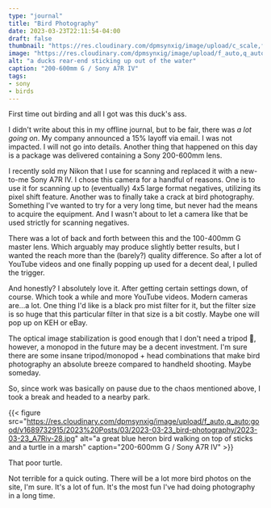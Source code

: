 ```yaml
---
type: "journal"
title: "Bird Photography"
date: 2023-03-23T22:11:54-04:00
draft: false
thumbnail: "https://res.cloudinary.com/dpmsynxig/image/upload/c_scale,f_auto,q_auto:good,w_740/v1689732915/2023%20Posts/03/2023-03-23_bird-photography/2023-03-23_A7Riv-14.jpg"
image: "https://res.cloudinary.com/dpmsynxig/image/upload/f_auto,q_auto:good/v1689732915/2023%20Posts/03/2023-03-23_bird-photography/2023-03-23_A7Riv-14.jpg"
alt: "a ducks rear-end sticking up out of the water"
caption: "200-600mm G / Sony A7R IV"
tags:
- sony
- birds
---
```


First time out birding and all I got was this duck's ass.

I didn't write about this in my offline journal, but to be fair, there was _a lot going on_. My company announced a 15% layoff via email. I was not impacted. I will not go into details. Another thing that happened on this day is a package was delivered containing a Sony 200-600mm lens. 

I recently sold my Nikon that I use for scanning and replaced it with a new-to-me Sony A7R IV. I chose this camera for a handful of reasons. One is to use it for scanning up to (eventually) 4x5 large format negatives, utilizing its pixel shift feature. Another was to finally take a crack at bird photography. Something I've wanted to try for a very long time, but never had the means to acquire the equipment. And I wasn't about to let a camera like that be used strictly for scanning negatives.

There was a lot of back and forth between this and the 100-400mm G master lens. Which arguably may produce slightly better results, but I wanted the reach more than the (barely?) quality difference. So after a lot of YouTube videos and one finally popping up used for a decent deal, I pulled the trigger.

And honestly? I absolutely love it. After getting certain settings down, of course. Which took a while and more YouTube videos. Modern cameras are...a lot. One thing I'd like is a black pro mist filter for it, but the filter size is so huge that this particular filter in that size is a bit costly. Maybe one will pop up on KEH or eBay.

The optical image stabilization is good enough that I don't need a tripod 💪, however, a monopod in the future may be a decent investment. I'm sure there are some insane tripod/monopod + head combinations that make bird photography an absolute breeze compared to handheld shooting. Maybe someday.

So, since work was basically on pause due to the chaos mentioned above, I took a break and headed to a nearby park.

{{< figure src="https://res.cloudinary.com/dpmsynxig/image/upload/f_auto,q_auto:good/v1689732915/2023%20Posts/03/2023-03-23_bird-photography/2023-03-23_A7Riv-28.jpg" alt="a great blue heron bird walking on top of sticks and a turtle in a marsh" caption="200-600mm G / Sony A7R IV" >}}

That poor turtle.

Not terrible for a quick outing. There will be a lot more bird photos on the site, I'm sure. It's a lot of fun. It's the most fun I've had doing photography in a long time.
